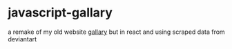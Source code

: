 # javascript-gallary
a remake of my old website [gallary](https://github.com/nar2p1nk/gallary) but in react and using scraped data from deviantart
